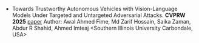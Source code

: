 + Towards Trustworthy Autonomous Vehicles with Vision-Language Models Under Targeted and Untargeted Adversarial Attacks. **CVPRW 2025** [paper](https://openaccess.thecvf.com/content/CVPR2025W/CV2/papers/Fime_Towards_Trustworthy_Autonomous_Vehicles_with_Vision-Language_Models_Under_Targeted_and_CVPRW_2025_paper.pdf)
  Author: Awal Ahmed Fime, Md Zarif Hossain, Saika Zaman, Abdur R Shahid, Ahmed Imteaj <Southern Illinois University Carbondale, USA>
